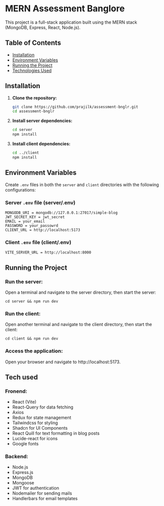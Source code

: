 # MERN Assessment Banglore

This project is a full-stack application built using the MERN stack (MongoDB, Express, React, Node.js).

## Table of Contents

-   [Installation](#installation)
-   [Environment Variables](#environment-variables)
-   [Running the Project](#running-the-project)
-   [Technologies Used](#technologies-used)

## Installation

1. **Clone the repository:**

    ```bash
    git clone https://github.com/prajilk/assessment-bnglr.git
    cd assessment-bnglr
    ```

2. **Install server dependencies:**

    ```bash
    cd server
    npm install
    ```

3. **Install client dependencies:**

    ```bash
    cd ../client
    npm install
    ```

## Environment Variables

Create `.env` files in both the `server` and `client` directories with the following configurations:

### Server `.env` file (server/.env)

```
MONGODB_URI = mongodb://127.0.0.1:27017/simple-blog
JWT_SECRET_KEY = jwt_secret
EMAIL = your_email
PASSWORD = your_passowrd
CLIENT_URL = http://localhost:5173
```

### Client `.env` file (client/.env)

```
VITE_SERVER_URL = http://localhost:8000
```

## Running the Project

### Run the server:

Open a terminal and navigate to the server directory, then start the server:

```
cd server && npm run dev
```

### Run the client:

Open another terminal and navigate to the client directory, then start the client:

```
cd client && npm run dev
```

### Access the application:

Open your browser and navigate to http://localhost:5173.

## Tech used

### Fronend:

-   React (Vite)
-   React-Query for data fetching
-   Axios
-   Redux for state management
-   Tailwindcss for styling
-   Shadcn for UI Components
-   React Quill for text formatting in blog posts
-   Lucide-react for icons
-   Google fonts

### Backend:

-   Node.js
-   Express.js
-   MongoDB
-   Mongoose
-   JWT for authentication
-   Nodemailer for sending mails
-   Handlerbars for email templates
